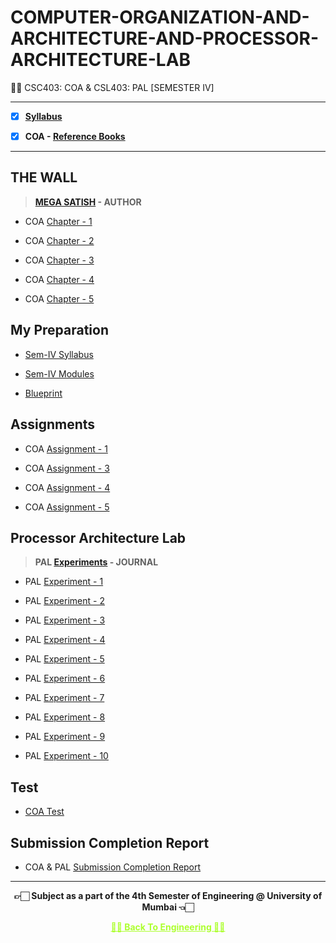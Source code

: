 # COMPUTER-ORGANIZATION-AND-ARCHITECTURE-AND-PROCESSOR-ARCHITECTURE-LAB

 👍🏻 CSC403: COA & CSL403: PAL [SEMESTER IV]
 
 ---
 
 - [X] **[Syllabus](https://github.com/Amey-Thakur/COMPUTER-ORGANIZATION-AND-ARCHITECTURE-AND-PROCESSOR-ARCHITECTURE-LAB/blob/main/SE-Comps_CBCGS_Syllabus.pdf)**
 
 - [X] **COA - [Reference Books](https://github.com/Amey-Thakur/COMPUTER-ORGANIZATION-AND-ARCHITECTURE-AND-PROCESSOR-ARCHITECTURE-LAB/tree/main/Reference%20Books)**
 
 ---

## THE WALL
>**[MEGA SATISH](https://github.com/msatmod) - AUTHOR**
 
 - COA [Chapter - 1](https://github.com/Amey-Thakur/COMPUTER-ORGANIZATION-AND-ARCHITECTURE-AND-PROCESSOR-ARCHITECTURE-LAB/blob/main/THE%20WALL/COA_Chapter-1.pdf)
 
 - COA [Chapter - 2](https://github.com/Amey-Thakur/COMPUTER-ORGANIZATION-AND-ARCHITECTURE-AND-PROCESSOR-ARCHITECTURE-LAB/blob/main/THE%20WALL/COA_Chapter-2.pdf)
 
 - COA [Chapter - 3](https://github.com/Amey-Thakur/COMPUTER-ORGANIZATION-AND-ARCHITECTURE-AND-PROCESSOR-ARCHITECTURE-LAB/blob/main/THE%20WALL/COA_Chapter-3.pdf)
 
 - COA [Chapter - 4](https://github.com/Amey-Thakur/COMPUTER-ORGANIZATION-AND-ARCHITECTURE-AND-PROCESSOR-ARCHITECTURE-LAB/blob/main/THE%20WALL/COA_Chapter-4.pdf)
 
 - COA [Chapter - 5](https://github.com/Amey-Thakur/COMPUTER-ORGANIZATION-AND-ARCHITECTURE-AND-PROCESSOR-ARCHITECTURE-LAB/blob/main/THE%20WALL/COA_Chapter-5.pdf)
 
 
## My Preparation
 
 - [Sem-IV Syllabus](https://github.com/Amey-Thakur/COMPUTER-ORGANIZATION-AND-ARCHITECTURE-AND-PROCESSOR-ARCHITECTURE-LAB/blob/main/My%20Preparation/Syllabus.png)
 
 - [Sem-IV Modules](https://github.com/Amey-Thakur/COMPUTER-ORGANIZATION-AND-ARCHITECTURE-AND-PROCESSOR-ARCHITECTURE-LAB/blob/main/My%20Preparation/Modules.png)
 
 - [Blueprint](https://github.com/Amey-Thakur/COMPUTER-ORGANIZATION-AND-ARCHITECTURE-AND-PROCESSOR-ARCHITECTURE-LAB/blob/main/Blueprint%20(COA).png)


## Assignments

 - COA [Assignment - 1](https://github.com/Amey-Thakur/COMPUTER-ORGANIZATION-AND-ARCHITECTURE-AND-PROCESSOR-ARCHITECTURE-LAB/blob/main/Assignments/COA_Assignment-1.pdf)
 
 - COA [Assignment - 3](https://github.com/Amey-Thakur/COMPUTER-ORGANIZATION-AND-ARCHITECTURE-AND-PROCESSOR-ARCHITECTURE-LAB/blob/main/Assignments/COA_Assignment-3.pdf)
 
 - COA [Assignment - 4](https://github.com/Amey-Thakur/COMPUTER-ORGANIZATION-AND-ARCHITECTURE-AND-PROCESSOR-ARCHITECTURE-LAB/blob/main/Assignments/COA_Assignment-4.pdf)
 
 - COA [Assignment - 5](https://github.com/Amey-Thakur/COMPUTER-ORGANIZATION-AND-ARCHITECTURE-AND-PROCESSOR-ARCHITECTURE-LAB/blob/main/Assignments/COA_Assignment-5.pdf)


## Processor Architecture Lab
 
 >**PAL [Experiments](https://github.com/Amey-Thakur/COMPUTER-ORGANIZATION-AND-ARCHITECTURE-AND-PROCESSOR-ARCHITECTURE-LAB/blob/main/PAL/PRACTICAL%20LAB.pdf) - JOURNAL**

 - PAL [Experiment - 1](https://github.com/Amey-Thakur/COMPUTER-ORGANIZATION-AND-ARCHITECTURE-AND-PROCESSOR-ARCHITECTURE-LAB/blob/main/PAL/Experiment-1/AMEY_B-50_PAL_EXPERIMENT-1.pdf)
 
 - PAL [Experiment - 2](https://github.com/Amey-Thakur/COMPUTER-ORGANIZATION-AND-ARCHITECTURE-AND-PROCESSOR-ARCHITECTURE-LAB/tree/main/PAL/Experiment-2)
 
 - PAL [Experiment - 3](https://github.com/Amey-Thakur/COMPUTER-ORGANIZATION-AND-ARCHITECTURE-AND-PROCESSOR-ARCHITECTURE-LAB/tree/main/PAL/Experiment-3)
 
 - PAL [Experiment - 4](https://github.com/Amey-Thakur/COMPUTER-ORGANIZATION-AND-ARCHITECTURE-AND-PROCESSOR-ARCHITECTURE-LAB/tree/main/PAL/Experiment-4)
 
 - PAL [Experiment - 5](https://github.com/Amey-Thakur/COMPUTER-ORGANIZATION-AND-ARCHITECTURE-AND-PROCESSOR-ARCHITECTURE-LAB/tree/main/PAL/Experiment-5)
 
 - PAL [Experiment - 6](https://github.com/Amey-Thakur/COMPUTER-ORGANIZATION-AND-ARCHITECTURE-AND-PROCESSOR-ARCHITECTURE-LAB/tree/main/PAL/Experiment-6)
 
 - PAL [Experiment - 7](https://github.com/Amey-Thakur/COMPUTER-ORGANIZATION-AND-ARCHITECTURE-AND-PROCESSOR-ARCHITECTURE-LAB/tree/main/PAL/Experiment-7)
 
 - PAL [Experiment - 8](https://github.com/Amey-Thakur/COMPUTER-ORGANIZATION-AND-ARCHITECTURE-AND-PROCESSOR-ARCHITECTURE-LAB/blob/main/PAL/Experiment-8/AMEY_B-50_PAL_EXPERIMENT-8.pdf)
 
 - PAL [Experiment - 9](https://github.com/Amey-Thakur/COMPUTER-ORGANIZATION-AND-ARCHITECTURE-AND-PROCESSOR-ARCHITECTURE-LAB/blob/main/PAL/Experiment-9/AMEY_B-50_PAL_EXPERIMENT-9.pdf)
 
 - PAL [Experiment - 10](https://github.com/Amey-Thakur/COMPUTER-ORGANIZATION-AND-ARCHITECTURE-AND-PROCESSOR-ARCHITECTURE-LAB/blob/main/PAL/Experiment-10/AMEY_B-50_PAL_EXPERIMENT-10.pdf) 


## Test

 - [COA Test](https://github.com/Amey-Thakur/COMPUTER-ORGANIZATION-AND-ARCHITECTURE-AND-PROCESSOR-ARCHITECTURE-LAB/blob/main/COA_Test_B-50.pdf)


## Submission Completion Report
 
 - COA & PAL [Submission Completion Report](https://github.com/Amey-Thakur/COMPUTER-ORGANIZATION-AND-ARCHITECTURE-AND-PROCESSOR-ARCHITECTURE-LAB/blob/main/Submission%20Completion%20Report%20COA_PAL%20(Amey%20B-50).pdf) 

---

<p align="center"> <b> 👉🏻 Subject as a part of the 4th Semester of Engineering @ University of Mumbai 👈🏻 <b> </p>
 
<p align="center"><a href='https://github.com/Amey-Thakur/COMPUTER-ENGINEERING', style='color: greenyellow;'> ✌🏻 Back To Engineering ✌🏻</p>
